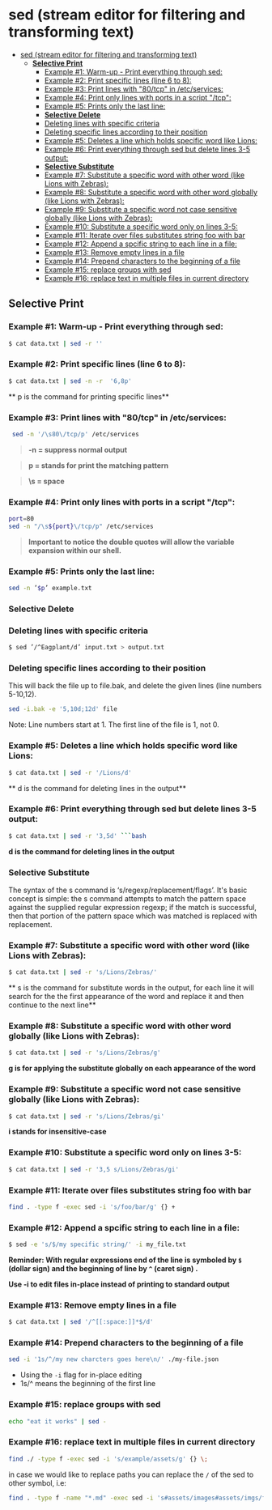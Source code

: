 # sed (stream editor for filtering and transforming text)

<!--ts-->
- [sed (stream editor for filtering and transforming text)](#sed-stream-editor-for-filtering-and-transforming-text)
  - [**Selective Print**](#selective-print)
    - [Example #1: Warm-up - Print everything through sed:](#example-1-warm-up---print-everything-through-sed)
    - [Example #2: Print specific lines (line 6 to 8):](#example-2-print-specific-lines-line-6-to-8)
    - [Example #3: Print lines with "80/tcp" in /etc/services:](#example-3-print-lines-with-80tcp-in-etcservices)
    - [Example #4: Print only lines with ports in a script "/tcp":](#example-4-print-only-lines-with-ports-in-a-script-tcp)
    - [Example #5: Prints only the last line:](#example-5-prints-only-the-last-line)
    - [**Selective Delete**](#selective-delete)
    - [Deleting lines with specific criteria](#deleting-lines-with-specific-criteria)
    - [Deleting specific lines according to their position](#deleting-specific-lines-according-to-their-position)
    - [Example #5: Deletes a line which holds specific word like Lions:](#example-5-deletes-a-line-which-holds-specific-word-like-lions)
    - [Example #6: Print everything through sed but delete lines 3-5 output:](#example-6-print-everything-through-sed-but-delete-lines-3-5-output)
    - [**Selective Substitute**](#selective-substitute)
    - [Example #7: Substitute a specific word with other word (like Lions with Zebras):](#example-7-substitute-a-specific-word-with-other-word-like-lions-with-zebras)
    - [Example #8: Substitute a specific word with other word globally (like Lions with Zebras):](#example-8-substitute-a-specific-word-with-other-word-globally-like-lions-with-zebras)
    - [Example #9: Substitute a specific word not case sensitive globally (like Lions with Zebras):](#example-9-substitute-a-specific-word-not-case-sensitive-globally-like-lions-with-zebras)
    - [Example #10: Substitute a specific word only on lines 3-5:](#example-10-substitute-a-specific-word-only-on-lines-3-5)
    - [Example #11: Iterate over files substitutes string foo with bar](#example-11-iterate-over-files-substitutes-string-foo-with-bar)
    - [Example #12: Append a spcific string to each line in a file:](#example-12-append-a-spcific-string-to-each-line-in-a-file)
    - [Example #13: Remove empty lines in a file](#example-13-remove-empty-lines-in-a-file)
    - [Example #14: Prepend characters to the beginning of a file](#example-14-prepend-characters-to-the-beginning-of-a-file)
    - [Example #15: replace groups with sed](#example-15-replace-groups-with-sed)
    - [Example #16: replace text in multiple files in current directory](#example-16-replace-text-in-multiple-files-in-current-directory)

<!-- Created by https://github.com/ekalinin/github-markdown-toc -->
<!-- Added by: gil_diy, at: Sun 13 Nov 2022 00:30:18 IST -->

<!--te-->



## **Selective Print**

### Example #1: Warm-up - Print everything through sed:
```bash
$ cat data.txt | sed -r ''
```

### Example #2: Print specific lines (line 6 to 8):
```bash
$ cat data.txt | sed -n -r  '6,8p'
```
** p is the command for printing specific lines**

### Example #3: Print lines with "80/tcp" in /etc/services:

```bash
 sed -n '/\s80\/tcp/p' /etc/services
```

>**-n = suppress normal output&nbsp;**

>**p = stands for print the matching pattern&nbsp;**

>**\s  = space&nbsp;**


### Example #4: Print only lines with ports in a script "/tcp":

```bash
port=80
sed -n "/\s${port}\/tcp/p" /etc/services
```

 > **Important to notice the double quotes will allow the variable expansion within our shell.**



### Example #5: Prints only the last line:
```bash
sed -n ’$p’ example.txt
```

### **Selective Delete**

### Deleting lines with specific criteria

```bash
$ sed ’/^Eagplant/d’ input.txt > output.txt
```

### Deleting specific lines according to their position

This will back the file up to file.bak, and delete the given lines (line numbers 5-10,12).

```bash
sed -i.bak -e '5,10d;12d' file
```

Note: Line numbers start at 1. The first line of the file is 1, not 0.

### Example #5: Deletes a line which holds specific word like Lions:
```bash
$ cat data.txt | sed -r '/Lions/d'
```
** d is the command for deleting lines in the output**

### Example #6: Print everything through sed but delete lines 3-5 output:
```bash
$ cat data.txt | sed -r '3,5d' ```bash
```


**d is the command for deleting lines in the output**
### **Selective Substitute**


The syntax of the s command is ‘s/regexp/replacement/flags’.
It's basic concept is simple: the s command attempts to match the pattern space against the supplied regular expression regexp; if the match is successful, then that portion of the    pattern space which was matched is replaced with replacement.


### Example #7: Substitute a specific word with other word (like Lions with Zebras):
```bash
$ cat data.txt | sed -r 's/Lions/Zebras/'
```
** s is the command for substitute words in the output,
for each line it will search for the the first appearance of the word and replace it and then continue to the next line**

### Example #8: Substitute a specific word with other word globally (like Lions with Zebras):

```bash
$ cat data.txt | sed -r 's/Lions/Zebras/g'
```

**g is for applying the substitute globally on each appearance of the word**

### Example #9: Substitute a specific word not case sensitive globally (like Lions with Zebras):

```bash
$ cat data.txt | sed -r 's/Lions/Zebras/gi'
```

**i stands for insensitive-case**


### Example #10: Substitute a specific word only on lines 3-5:

```bash
$ cat data.txt | sed -r '3,5 s/Lions/Zebras/gi'
```

### Example #11: Iterate over files substitutes string foo with bar

```bash
find . -type f -exec sed -i 's/foo/bar/g' {} +
```

### Example #12: Append a spcific string to each line in a file:

```bash
$ sed -e 's/$/my specific string/' -i my_file.txt
```

**Reminder: With regular expressions end of the line is symboled by `$` (dollar sign) and the beginning of line by `^` (caret sign)   .**


**Use -i to edit files in-place instead of printing to standard output**

### Example #13: Remove empty lines in a file

```bash
$ cat data.txt | sed '/^[[:space:]]*$/d'
```
### Example #14: Prepend characters to the beginning of a file

```bash
sed -i '1s/^/my new charcters goes here\n/' ./my-file.json
```

* Using the `-i` flag for in-place editing
* 1s/^ means the beginning of the first line

### Example #15: replace groups with sed

```bash
echo "eat it works" | sed -
```

### Example #16: replace text in multiple files in current directory

```bash
find ./ -type f -exec sed -i 's/example/assets/g' {} \;
```

in case we would like to replace paths you can replace the `/` of the sed to other symbol,
i.e:
```bash
find . -type f -name "*.md" -exec sed -i 's#assets/images#assets/imgs/for_posts#g' {} \;
```
